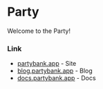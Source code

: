 # Party

Welcome to the Party!

### Link

- [partybank.app](https://partybank.app) - Site
- [blog.partybank.app](https://blog.partybank.app) - Blog
- [docs.partybank.app](https://docs.partybank.app) - Docs
